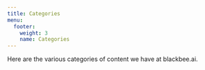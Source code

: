 ```yaml
---
title: Categories
menu:
  footer:
    weight: 3
    name: Categories
---
```


Here are the various categories of content we have at blackbee.ai.
